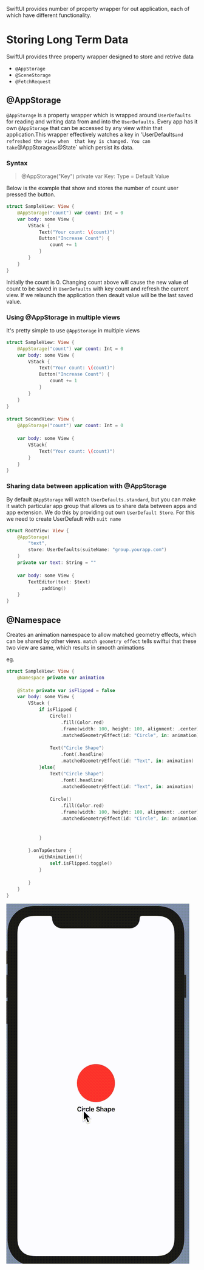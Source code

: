 
SwiftUI provides number of property wrapper for out application, each of which have different functionality. 

# Storing Long Term Data

SwiftUI provides three property wrapper designed to store and retrive data

- `@AppStorage`
- `@SceneStorage`
- `@FetchRequest`

## @AppStorage

`@AppStorage` is a property wrapper which is wrapped around `UserDefaults` for reading and writing data from and into the `UserDefaults`.  Every app has it own `@AppStorage` that can be accessed by any view within that application.This wrapper effectively watches a key in 'UserDefaults` and refreshed the view when 
that key is changed. You can take `@AppStorage` as `@State` which persist its data.

### Syntax

> @AppStorage("Key") private var Key: Type = Default Value


Below is the example that show and stores the number of count user pressed the button.

```swift
struct SampleView: View {
    @AppStorage("count") var count: Int = 0
    var body: some View {
        VStack {
            Text("Your count: \(count)")
            Button("Increase Count") {
                count += 1
            }
        }
    }
}
```

Initially the count is 0. Changing count above will cause the new value of count to be saved in `UserDefaults` with key count and refresh the current view. If we relaunch the application then deault value will be the last saved value.

### Using @AppStorage in multiple views

It's pretty simple to use `@AppStorage` in multiple views

```swift
struct SampleView: View {
    @AppStorage("count") var count: Int = 0
    var body: some View {
        VStack {
            Text("Your count: \(count)")
            Button("Increase Count") {
                count += 1
            }
        }
    }
}

struct SecondView: View {
    @AppStorage("count") var count: Int = 0
    
    var body: some View {
        VStack{
            Text("Your count: \(count)")
        }
    }
}
```

### Sharing data between application with @AppStorage

By default `@AppStorage` will watch `UserDefaults.standard`, but you can make it watch particular app group that allows us to share data between apps and app extension.  We do this by providing out own `UserDefault Store`. For this we need to create UserDefault with `suit name`

```swift
struct RootView: View {
    @AppStorage(
        "text",
        store: UserDefaults(suiteName: "group.yourapp.com")
    )
    private var text: String = ""
    
    var body: some View {
        TextEditor(text: $text)
            .padding()
    }
}
```


## @Namespace

Creates an animation namespace to allow matched geometry effects, which can be shared by other views. 
`match geometry effect` tells swiftui that these two view are same, which results in smooth animations

eg.

```swift
struct SampleView: View {
    @Namespace private var animation
    
    @State private var isFlipped = false
    var body: some View {
        VStack {
            if isFlipped {
                Circle()
                    .fill(Color.red)
                    .frame(width: 100, height: 100, alignment: .center)
                    .matchedGeometryEffect(id: "Circle", in: animation)
                
                Text("Circle Shape")
                    .font(.headline)
                    .matchedGeometryEffect(id: "Text", in: animation)
            }else{
                Text("Circle Shape")
                    .font(.headline)
                    .matchedGeometryEffect(id: "Text", in: animation)
                
                Circle()
                    .fill(Color.red)
                    .frame(width: 100, height: 100, alignment: .center)
                    .matchedGeometryEffect(id: "Circle", in: animation)
                
               
            }
           
        }.onTapGesture {
            withAnimation(){
                self.isFlipped.toggle()
            }
            
        }
    }
}
```

![](../resources/match_geomerty_effect.gif)
